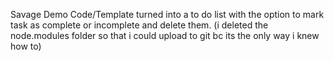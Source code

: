 Savage Demo Code/Template turned into a to do list with the option to mark task as complete or incomplete and delete them.
(i deleted the node.modules folder so that i could upload to git bc its the only way i knew how to)
